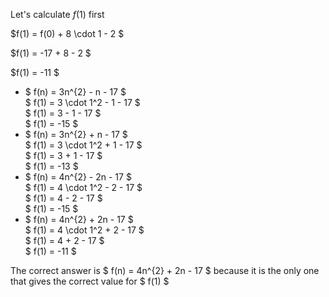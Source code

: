Let's calculate $f(1)$ first

$f(1) = f(0) + 8 \cdot 1 - 2 $

$f(1) = -17 + 8 - 2 $

$f(1) = -11 $

<ul>
    <li> $ f(n) = 3n^{2} - n - 17 $ <br/>
    $ f(1) = 3 \cdot 1^2 - 1 - 17 $ <br/>
    $ f(1) = 3 - 1 - 17 $ <br/>
    $ f(1) = -15 $
    <li> $ f(n) = 3n^{2} + n - 17 $ <br/>
    $ f(1) = 3 \cdot 1^2 + 1 - 17 $ <br/>
    $ f(1) = 3 + 1 - 17 $ <br/>
    $ f(1) = -13 $
    <li> $ f(n) = 4n^{2} - 2n - 17 $ <br/>
    $ f(1) = 4 \cdot 1^2 - 2 - 17 $ <br/>
    $ f(1) = 4 - 2 - 17 $ <br/>
    $ f(1) = -15 $
    <li> $ f(n) = 4n^{2} + 2n - 17 $ <br/>
    $ f(1) = 4 \cdot 1^2 + 2 - 17 $ <br/>
    $ f(1) = 4 + 2 - 17 $ <br/>
    $ f(1) = -11 $
</ul>

The correct answer is $ f(n) = 4n^{2} + 2n - 17 $ because it is the only one that gives the correct value for $ f(1) $
